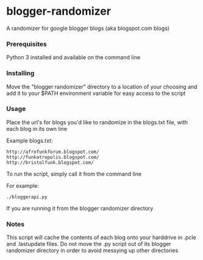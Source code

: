 # blogger-randomizer
A randomizer for google blogger blogs (aka blogspot.com blogs)

### Prerequisites
Python 3 installed and available on the command line

### Installing
Move the "blogger randomizer" directory to a location of your choosing and add it to your $PATH environment variable for easy access to the script

### Usage
Place the url's for blogs you'd like to randomize in the blogs.txt file, with each blog in its own line

Example blogs.txt:
```
http://afrofunkforum.blogspot.com/
http://funkatropolis.blogspot.com/
http://bristolfunk.blogspot.com/
```

To run the script, simply call it from the command line

For example:
```
./bloggerapi.py
```

If you are running it from the blogger randomizer directory

### Notes
This script will cache the contents of each blog onto your harddrive in .pcle and .lastupdate files.  Do not move the .py script out of its blogger randomizer directory in order to avoid messying up other directories
